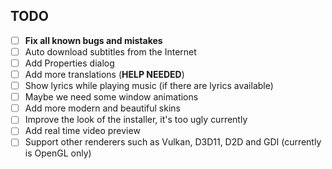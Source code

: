 ﻿## TODO

- [ ] **Fix all known bugs and mistakes**
- [ ] Auto download subtitles from the Internet
- [ ] Add Properties dialog
- [ ] Add more translations (**HELP NEEDED**)
- [ ] Show lyrics while playing music (if there are lyrics available)
- [ ] Maybe we need some window animations
- [ ] Add more modern and beautiful skins
- [ ] Improve the look of the installer, it's too ugly currently
- [ ] Add real time video preview
- [ ] Support other renderers such as Vulkan, D3D11, D2D and GDI (currently is OpenGL only)
